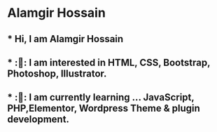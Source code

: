 # Alamgir Hossain
## * Hi, I am Alamgir Hossain
  
## * :🌱: I am interested in HTML, CSS, Bootstrap, Photoshop, Illustrator.

## * :🌱:  I am currently learning ... JavaScript, PHP,Elementor, Wordpress Theme & plugin development.
